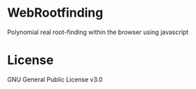 # WebRootfinding
Polynomial real root-finding within the browser using javascript

# License
GNU General Public License v3.0